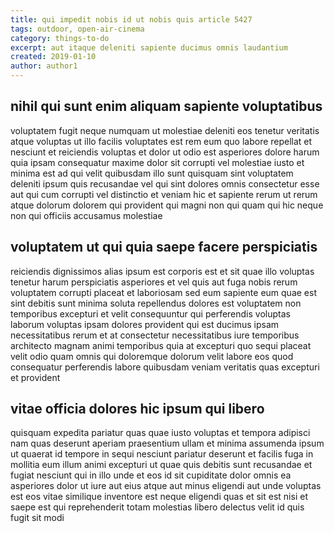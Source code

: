 ```yaml
---
title: qui impedit nobis id ut nobis quis article 5427
tags: outdoor, open-air-cinema
category: things-to-do
excerpt: aut itaque deleniti sapiente ducimus omnis laudantium
created: 2019-01-10
author: author1
---
```


## nihil qui sunt enim aliquam sapiente voluptatibus

voluptatem fugit neque numquam ut molestiae deleniti eos tenetur veritatis atque voluptas ut illo facilis voluptates est rem eum quo labore repellat et nesciunt et reiciendis voluptas et dolor ut odio est asperiores dolore harum quia ipsam consequatur maxime dolor sit corrupti vel molestiae iusto et minima est ad qui velit quibusdam illo sunt quisquam sint voluptatem deleniti ipsum quis recusandae vel qui sint dolores omnis consectetur esse aut qui cum corrupti vel distinctio et veniam hic et sapiente rerum ut rerum atque dolorum dolorem qui provident qui magni non qui quam qui hic neque non qui officiis accusamus molestiae

## voluptatem ut qui quia saepe facere perspiciatis

reiciendis dignissimos alias ipsum est corporis est et sit quae illo voluptas tenetur harum perspiciatis asperiores et vel quis aut fuga nobis rerum voluptatem corrupti placeat et laboriosam sed eum sapiente eum quae est sint debitis sunt minima soluta repellendus dolores est voluptatem non temporibus excepturi et velit consequuntur qui perferendis voluptas laborum voluptas ipsam dolores provident qui est ducimus ipsam necessitatibus rerum et at consectetur necessitatibus iure temporibus architecto magnam animi temporibus quia at excepturi quo sequi placeat velit odio quam omnis qui doloremque dolorum velit labore eos quod consequatur perferendis labore quibusdam veniam veritatis quas excepturi et provident

## vitae officia dolores hic ipsum qui libero

quisquam expedita pariatur quas quae iusto voluptas et tempora adipisci nam quas deserunt aperiam praesentium ullam et minima assumenda ipsum ut quaerat id tempore in sequi nesciunt pariatur deserunt et facilis fuga in mollitia eum illum animi excepturi ut quae quis debitis sunt recusandae et fugiat nesciunt qui in illo unde et eos id sit cupiditate dolor omnis ea asperiores dolor ut iure aut eius atque aut minus eligendi aut unde voluptas est eos vitae similique inventore est neque eligendi quas et sit est nisi et saepe est qui reprehenderit totam molestias libero delectus velit id quis fugit sit modi
